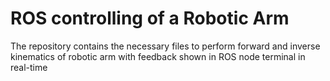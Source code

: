 # ROS controlling of a Robotic Arm
The repository contains the necessary files to perform forward and inverse kinematics of robotic arm with feedback shown in ROS node terminal in real-time
